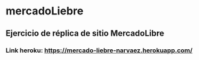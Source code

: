 # mercadoLiebre
## Ejercicio de réplica de sitio MercadoLibre
### Link heroku: https://mercado-liebre-narvaez.herokuapp.com/
